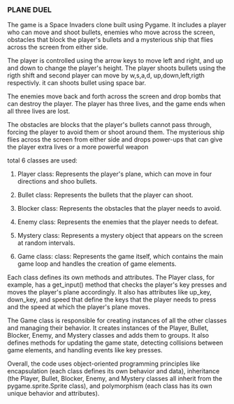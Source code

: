### PLANE DUEL
The game is a Space Invaders clone built using Pygame. It includes a player who can move and shoot bullets,
enemies who move across the screen, obstacles that block the player's bullets and a mysterious ship that flies across the screen from either side.

The player is controlled using the arrow keys to move left and right, and up and down to change the player's height. 
The player shoots bullets using the rigth shift and second player can move by w,s,a,d, up,down,left,rigth respectivly.
it can shoots bullet using space bar.

The enemies move back and forth across the screen and drop bombs that can destroy the player. The player has three lives,
and the game ends when all three lives are lost.

The obstacles are blocks that the player's bullets cannot pass through, forcing the player to avoid them or shoot around them.
The mysterious ship flies across the screen from either side and drops power-ups that can give the player extra lives or a more powerful weapon

total 6 classes are used:
 
1) Player class: Represents the player's plane, which can move in four directions and shoo bullets.

2) Bullet class: Represents the bullets that the player can shoot.

3) Blocker class: Represents the obstacles that the player needs to avoid.

4) Enemy class: Represents the enemies that the player needs to defeat.

5) Mystery class: Represents a mystery object that appears on the screen at random intervals.

6) Game class: class: Represents the game itself, which contains the main game loop and handles the creation of game elements.

Each class defines its own methods and attributes. The Player class, for example, has a get_input() method that checks the player's key presses and moves the player's plane accordingly. It also has attributes like up_key, down_key, and speed that define the keys that the player needs to press and the speed at which the player's plane moves.

The Game class is responsible for creating instances of all the other classes and managing their behavior. It creates instances of the Player, Bullet, Blocker, Enemy, and Mystery classes and adds them to groups. It also defines methods for updating the game state, detecting collisions between game elements, and handling events like key presses.

Overall, the code uses object-oriented programming principles like encapsulation (each class defines its own behavior and data), inheritance (the Player, Bullet, Blocker, Enemy, and Mystery classes all inherit from the pygame.sprite.Sprite class), and polymorphism (each class has its own unique behavior and attributes).
